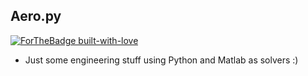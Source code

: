 ## Aero.py 

[![ForTheBadge built-with-love](http://ForTheBadge.com/images/badges/built-with-love.svg)](https://GitHub.com/Naereen/)

- Just some engineering stuff using Python and Matlab as solvers :)
